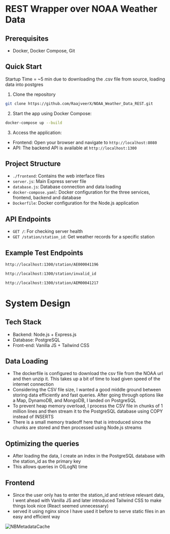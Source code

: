 # REST Wrapper over NOAA Weather Data

## Prerequisites

- Docker, Docker Compose, Git

## Quick Start

Startup Time = ~5 min due to downloading the .csv file from source, loading data into postgres

1. Clone the repository
```bash
git clone https://github.com/RaajveerX/NOAA_Weather_Data_REST.git
```
2. Start the app using Docker Compose:
```bash
docker-compose up --build
```
3. Access the application:
- Frontend: Open your browser and navigate to `http://localhost:8080`
- API: The backend API is available at `http://localhost:1300`

## Project Structure
- `./frontend`: Contains the web interface files
- `server.js`: Main Express server file
- `database.js`: Database connection and data loading
- `docker-compose.yaml`: Docker configuration for the three services, frontend, backend and database
- `Dockerfile`: Docker configuration for the Node.js application

## API Endpoints

- `GET /`: For checking server health
- `GET /station/station_id`: Get weather records for a specific station

## Example Test Endpoints
```bash
http://localhost:1300/station/AE000041196
```
```bash
http://localhost:1300/station/invalid_id
```
```bash
http://localhost:1300/station/AEM00041217
```
# System Design

## Tech Stack
- Backend: Node.js + Express.js
- Database: PostgreSQL
- Front-end: Vanilla JS + Tailwind CSS

## Data Loading
- The dockerfile is configured to download the csv file from the NOAA url and then unzip it. This takes up a bit of time to load given speed of the internet connection
- Considering the CSV file size, I wanted a good middle ground between storing data efficiently and fast queries. After going through options like a Map, DynamoDB, and MongoDB, I landed on PostgreSQL
- To prevent heap memory overload, I process the CSV file in chunks of 1 million lines and then stream it to the PostgreSQL database using COPY instead of INSERTS
- There is a small memory tradeoff here that is introduced since the chunks are stored and then processed using Node.js streams

## Optimizing the queries
- After loading the data, I create an index in the PostgreSQL database with the station_id as the primary key
- This allows queries in O(LogN) time

## Frontend
- Since the user only has to enter the station_id and retrieve relevant data, I went ahead with Vanilla JS and later introduced Tailwind CSS to make things look nice (React seemed unnecessary)
- served it using nginx since I have used it before to serve static files in an easy and efficient way

![NBMetadataCache](https://github.com/user-attachments/assets/c816e763-18e3-493e-a8ba-bf9546f27c2d)



